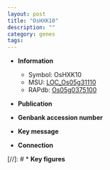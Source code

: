 ```yaml
---
layout: post
title: "OsHXK10"
description: ""
category: genes
tags: 
---
```


* **Information**  
    + Symbol: OsHXK10  
    + MSU: [LOC_Os05g31110](http://rice.uga.edu/cgi-bin/ORF_infopage.cgi?orf=LOC_Os05g31110)  
    + RAPdb: [Os05g0375100](http://rapdb.dna.affrc.go.jp/viewer/gbrowse_details/irgsp1?name=Os05g0375100)  

* **Publication**  

* **Genbank accession number**  

* **Key message**  

* **Connection**  

[//]: # * **Key figures**  


